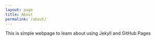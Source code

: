 ```yaml
---
layout: page
title: About
permalink: /about/
---
```


This is simple webpage to learn about using Jekyll and GitHub Pages